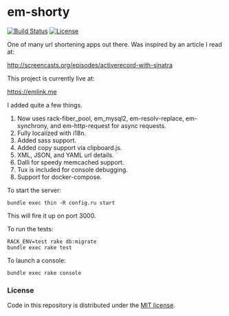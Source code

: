 # em-shorty

[![Build Status](https://img.shields.io/travis/zquestz/em-shorty.svg)](https://travis-ci.org/zquestz/em-shorty)
[![License](https://img.shields.io/github/license/zquestz/em-shorty.svg)](https://github.com/zquestz/em-shorty/blob/master/LICENSE)

One of many url shortening apps out there. Was inspired by an article I read at:

http://screencasts.org/episodes/activerecord-with-sinatra

This project is currently live at:

https://emlink.me

I added quite a few things.

1. Now uses rack-fiber_pool, em_mysql2, em-resolv-replace, em-synchrony, and em-http-request for async requests.
2. Fully localized with i18n.
3. Added sass support.
4. Added copy support via clipboard.js.
5. XML, JSON, and YAML url details.
6. Dalli for speedy memcached support.
7. Tux is included for console debugging.
8. Support for docker-compose.

To start the server:

```
bundle exec thin -R config.ru start
```

This will fire it up on port 3000.

To run the tests:

```
RACK_ENV=test rake db:migrate
bundle exec rake test
```

To launch a console:

```
bundle exec rake console
```

### License

Code in this repository is distributed under the [MIT license](/LICENSE).
